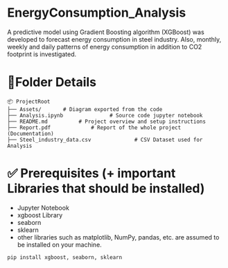 # EnergyConsumption_Analysis
A predictive model using Gradient Boosting algorithm (XGBoost) was developed to forecast energy consumption in steel industry. Also, monthly, weekly and daily patterns of energy consumption in addition to CO2 footprint is investigated.
# 📂Folder Details
```plaintext
📦 ProjectRoot
├── Assets/       # Diagram exported from the code
├── Analysis.ipynb               # Source code jupyter notebook
├── README.md          # Project overview and setup instructions
├── Report.pdf             # Report of the whole project (Documentation)
├── Steel_industry_data.csv              # CSV Dataset used for Analysis
```
# ✅ Prerequisites (+ important Libraries that should be installed)
* Jupyter Notebook
* xgboost Library
* seaborn
* sklearn
* other libraries such as matplotlib, NumPy, pandas, etc. are assumed to be installed on your machine.
```plaintext
pip install xgboost, seaborn, sklearn
```
